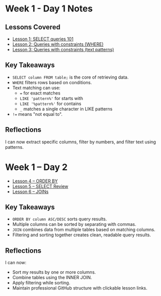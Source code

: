 # Week 1 - Day 1 Notes

## Lessons Covered
- [Lesson 1: SELECT queries 101](https://sqlbolt.com/lesson/select_queries_introduction)
- [Lesson 2: Queries with constraints (WHERE)](https://sqlbolt.com/lesson/select_queries_with_constraints)
- [Lesson 3: Queries with constraints (text patterns)](https://sqlbolt.com/lesson/select_queries_with_constraints_pt_2)


## Key Takeaways
- `SELECT column FROM table;` is the core of retrieving data.
- `WHERE` filters rows based on conditions.
- Text matching can use:
  - `=` for exact matches
  - `LIKE 'pattern%'` for starts with
  - `LIKE '%pattern%'` for contains
  - `_` matches a single character in LIKE patterns
- `!=` means "not equal to".

## Reflections
I can now extract specific columns, filter by numbers, and filter text using patterns.

# Week 1 – Day 2
- [Lesson 4 – ORDER BY](https://sqlbolt.com/lesson/select_queries_order)
- [Lesson 5 – SELECT Review](https://sqlbolt.com/lesson/select_queries_review)
- [Lesson 6 – JOINs](https://sqlbolt.com/lesson/select_queries_with_joins)


## Key Takeaways
- `ORDER BY column ASC/DESC` sorts query results.
- Multiple columns can be sorted by separating with commas.
- `JOIN` combines data from multiple tables based on matching columns.
- Filtering and sorting together creates clean, readable query results.

## Reflections
I can now:
- Sort my results by one or more columns.
- Combine tables using the INNER JOIN.
- Apply filtering while sorting.
- Maintain professional GitHub structure with clickable lesson links.















